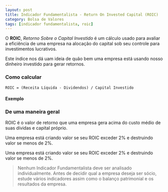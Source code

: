 ```yaml
---
layout: post
title: Indicador Fundamentalista - Return On Invested Capital (ROIC)
category: Bolsa de Valores
tags: [indicador fundamentalista, roic]
---
```


O **ROIC**, _Retorno Sobre o Capital Investido_ é um cálculo usado para avaliar a eficiência de uma empresa na alocação do capital sob seu controle para investimentos lucrativos.

Este índice nos dá uam ideia de quão bem uma empresa está usando nosso dinheiro investido para gerar retornos.

### Como calcular

`ROIC = (Receita Líquida - Dividendos) / Capital Investido`

#### Exemplo

<p class="example">

</p>

### De uma maneira geral

ROIC é o valor de retorno que uma empresa gera acima do custo médio de suas dívidas e capital próprio.

Uma empresa está criando valor se seu ROIC exceder 2% e destruindo valor se menos de 2%.

Uma empresa está criando valor se seu ROIC exceder 2% e destruindo valor se menos de 2%.

> Nenhum Indicador Fundamentalista deve ser analisado individualmente. Antes de decidir qual a empresa deseja ser sócio, estude vários indicadores assim como o balanço patrimonial e os resultados da empresa. 
